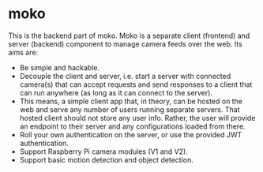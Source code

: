 # moko
This is the backend part of moko. Moko is a separate client (frontend) and server (backend) component to manage camera feeds over the web. Its aims are:
- Be simple and hackable.
- Decouple the client and server, i.e. start a server with connected camera(s) that can accept requests and send responses to a client that can run anywhere (as long as it can connect to the server).
- This means, a simple client app that, in theory, can be hosted on the web and serve any number of users running separate servers. That hosted client should not store any user info. Rather, the user will provide an endpoint to their server and any configurations loaded from there.
- Roll your own authentication on the server, or use the provided JWT authentication.
- Support Raspberry Pi camera modules (V1 and V2).
- Support basic motion detection and object detection.
